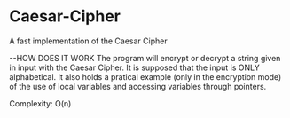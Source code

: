 # Caesar-Cipher
A fast implementation of the Caesar Cipher

--HOW DOES IT WORK
The program will encrypt or decrypt a string given in input with the Caesar Cipher. It is supposed that the input is ONLY alphabetical.
It also holds a pratical example (only in the encryption mode) of the use of local variables and accessing variables through pointers.

Complexity: O(n)
